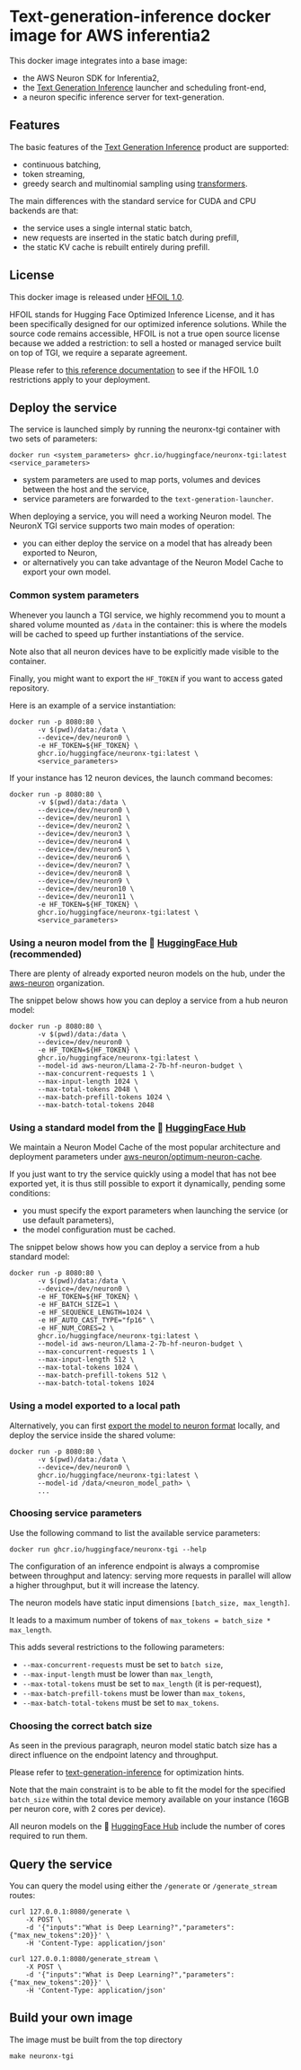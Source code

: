 # Text-generation-inference docker image for AWS inferentia2

This docker image integrates into a base image:

- the AWS Neuron SDK for Inferentia2,
- the [Text Generation Inference](https://github.com/huggingface/text-generation-inference) launcher and scheduling front-end,
- a neuron specific inference server for text-generation.

## Features

The basic features of the [Text Generation Inference](https://github.com/huggingface/text-generation-inference) product are supported:

- continuous batching,
- token streaming,
- greedy search and multinomial sampling using [transformers](https://huggingface.co/docs/transformers/generation_strategies#customize-text-generation).

The main differences with the standard service for CUDA and CPU backends are that:

- the service uses a single internal static batch,
- new requests are inserted in the static batch during prefill,
- the static KV cache is rebuilt entirely during prefill.

## License

This docker image is released under [HFOIL 1.0](https://github.com/huggingface/text-generation-inference/blob/bde25e62b33b05113519e5dbf75abda06a03328e/LICENSE).

HFOIL stands for Hugging Face Optimized Inference License, and it has been specifically designed for our optimized inference solutions. While the source code remains accessible, HFOIL is not a true open source license because we added a restriction: to sell a hosted or managed service built on top of TGI, we require a separate agreement.

Please refer to [this reference documentation](https://github.com/huggingface/text-generation-inference/issues/726) to see if the HFOIL 1.0 restrictions apply to your deployment.

## Deploy the service

The service is launched simply by running the neuronx-tgi container with two sets of parameters:

```
docker run <system_parameters> ghcr.io/huggingface/neuronx-tgi:latest <service_parameters>
```

- system parameters are used to map ports, volumes and devices between the host and the service,
- service parameters are forwarded to the `text-generation-launcher`.

When deploying a service, you will need a working Neuron model. The NeuronX TGI service supports two main modes of operation:

- you can either deploy the service on a model that has already been exported to Neuron,
- or alternatively you can take advantage of the Neuron Model Cache to export your own model.

### Common system parameters

Whenever you launch a TGI service, we highly recommend you to mount a shared volume mounted as `/data` in the container: this is where
the models will be cached to speed up further instantiations of the service.

Note also that all neuron devices have to be explicitly made visible to the container.

Finally, you might want to export the `HF_TOKEN` if you want to access gated repository.

Here is an example of a service instantiation:

```
docker run -p 8080:80 \
       -v $(pwd)/data:/data \
       --device=/dev/neuron0 \
       -e HF_TOKEN=${HF_TOKEN} \
       ghcr.io/huggingface/neuronx-tgi:latest \
       <service_parameters>
```

If your instance has 12 neuron devices, the launch command becomes:

```
docker run -p 8080:80 \
       -v $(pwd)/data:/data \
       --device=/dev/neuron0 \
       --device=/dev/neuron1 \
       --device=/dev/neuron2 \
       --device=/dev/neuron3 \
       --device=/dev/neuron4 \
       --device=/dev/neuron5 \
       --device=/dev/neuron6 \
       --device=/dev/neuron7 \
       --device=/dev/neuron8 \
       --device=/dev/neuron9 \
       --device=/dev/neuron10 \
       --device=/dev/neuron11 \
       -e HF_TOKEN=${HF_TOKEN} \
       ghcr.io/huggingface/neuronx-tgi:latest \
       <service_parameters>
```


### Using a neuron model from the 🤗 [HuggingFace Hub](https://huggingface.co/aws-neuron) (recommended)

There are plenty of already exported neuron models on the hub, under the [aws-neuron](https://huggingface.co/aws-neuron) organization.

The snippet below shows how you can deploy a service from a hub neuron model:

```
docker run -p 8080:80 \
       -v $(pwd)/data:/data \
       --device=/dev/neuron0 \
       -e HF_TOKEN=${HF_TOKEN} \
       ghcr.io/huggingface/neuronx-tgi:latest \
       --model-id aws-neuron/Llama-2-7b-hf-neuron-budget \
       --max-concurrent-requests 1 \
       --max-input-length 1024 \
       --max-total-tokens 2048 \
       --max-batch-prefill-tokens 1024 \
       --max-batch-total-tokens 2048
```

### Using a standard model from the 🤗 [HuggingFace Hub](https://huggingface.co/aws-neuron)


We maintain a Neuron Model Cache of the most popular architecture and deployment parameters under [aws-neuron/optimum-neuron-cache](https://huggingface.co/aws-neuron/optimum-neuron-cache).

If you just want to try the service quickly using a model that has not bee exported yet, it is thus still
possible to export it dynamically, pending some conditions:
- you must specify the export parameters when launching the service (or use default parameters),
- the model configuration must be cached.

The snippet below shows how you can deploy a service from a hub standard model:

```
docker run -p 8080:80 \
       -v $(pwd)/data:/data \
       --device=/dev/neuron0 \
       -e HF_TOKEN=${HF_TOKEN} \
       -e HF_BATCH_SIZE=1 \
       -e HF_SEQUENCE_LENGTH=1024 \
       -e HF_AUTO_CAST_TYPE="fp16" \
       -e HF_NUM_CORES=2 \
       ghcr.io/huggingface/neuronx-tgi:latest \
       --model-id aws-neuron/Llama-2-7b-hf-neuron-budget \
       --max-concurrent-requests 1 \
       --max-input-length 512 \
       --max-total-tokens 1024 \
       --max-batch-prefill-tokens 512 \
       --max-batch-total-tokens 1024
```

### Using a model exported to a local path

Alternatively, you can first [export the model to neuron format](https://huggingface.co/docs/optimum-neuron/main/en/guides/models#configuring-the-export-of-a-generative-model) locally, and deploy the service inside the shared volume:

```
docker run -p 8080:80 \
       -v $(pwd)/data:/data \
       --device=/dev/neuron0 \
       ghcr.io/huggingface/neuronx-tgi:latest \
       --model-id /data/<neuron_model_path> \
       ...
```

### Choosing service parameters

Use the following command to list the available service parameters:

```
docker run ghcr.io/huggingface/neuronx-tgi --help
```

The configuration of an inference endpoint is always a compromise between throughput and latency: serving more requests in parallel will allow a higher throughput, but it will increase the latency.

The neuron models have static input dimensions `[batch_size, max_length]`.

It leads to a maximum number of tokens of `max_tokens = batch_size * max_length`.

This adds several restrictions to the following parameters:

- `--max-concurrent-requests` must be set to `batch size`,
- `--max-input-length` must be lower than `max_length`,
- `--max-total-tokens` must be set to `max_length` (it is per-request),
- `--max-batch-prefill-tokens` must be lower than `max_tokens`,
- `--max-batch-total-tokens` must be set to `max_tokens`.

### Choosing the correct batch size

As seen in the previous paragraph, neuron model static batch size has a direct influence on the endpoint latency and throughput.

Please refer to [text-generation-inference](https://github.com/huggingface/text-generation-inference) for optimization hints.

Note that the main constraint is to be able to fit the model for the specified `batch_size` within the total device memory available
on your instance (16GB per neuron core, with 2 cores per device).

All neuron models on the 🤗 [HuggingFace Hub](https://huggingface.co/aws-neuron) include the number of cores required to run them.

## Query the service

You can query the model using either the `/generate` or `/generate_stream` routes:

```
curl 127.0.0.1:8080/generate \
    -X POST \
    -d '{"inputs":"What is Deep Learning?","parameters":{"max_new_tokens":20}}' \
    -H 'Content-Type: application/json'
```

```
curl 127.0.0.1:8080/generate_stream \
    -X POST \
    -d '{"inputs":"What is Deep Learning?","parameters":{"max_new_tokens":20}}' \
    -H 'Content-Type: application/json'
```

## Build your own image

The image must be built from the top directory

```
make neuronx-tgi
```
